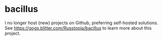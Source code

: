# bacillus
I no longer host (new) projects on Github, preferring self-hosted solutions. See https://gogs.blitter.com/Russtopia/bacillus to learn more about this project.
